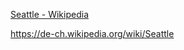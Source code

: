 [Seattle - Wikipedia](https://en.wikipedia.org/wiki/Seattle)

https://de-ch.wikipedia.org/wiki/Seattle

<!---
Please download some sample text. The Seattle wikipedia site is translated into many languages and provides a good sample.
--->
